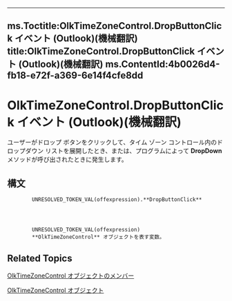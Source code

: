 

---
ms.Toctitle:OlkTimeZoneControl.DropButtonClick イベント (Outlook)(機械翻訳)
title:OlkTimeZoneControl.DropButtonClick イベント (Outlook)(機械翻訳)
ms.ContentId:4b0026d4-fb18-e72f-a369-6e14f4cfe8dd
---
# OlkTimeZoneControl.DropButtonClick イベント (Outlook)(機械翻訳)




ユーザーがドロップ ボタンをクリックして、タイム ゾーン コントロール内のドロップダウン リストを展開したとき、または、プログラムによって **DropDown** メソッドが呼び出されたときに発生します。

## 構文

            UNRESOLVED_TOKEN_VAL(offexpression).**DropButtonClick**




            UNRESOLVED_TOKEN_VAL(offexpression)
            **OlkTimeZoneControl** オブジェクトを表す変数。



## Related Topics

[OlkTimeZoneControl オブジェクトのメンバー](350ded4c-0118-c278-dabe-c6139aeba1e9.md)

[OlkTimeZoneControl オブジェクト](2138c4fe-1677-f4f0-1a60-dfac20cc1778.md)





